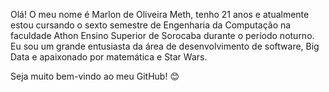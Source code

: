 Olá! O meu nome é Marlon de Oliveira Meth, tenho 21 anos e atualmente estou cursando o sexto semestre de Engenharia da Computação na faculdade Athon Ensino Superior de Sorocaba durante o período noturno. Eu sou um grande entusiasta da área de desenvolvimento de software, Big Data e apaixonado por matemática e Star Wars.

Seja muito bem-vindo ao meu GitHub! 😊

